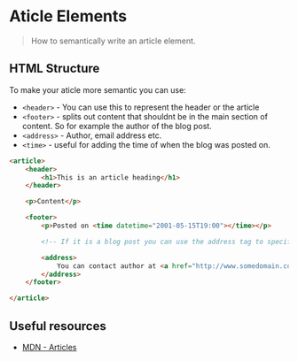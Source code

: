 # Aticle Elements

> How to semantically write an article element.

## HTML Structure

To make your aticle more semantic you can use:

- `<header>` - You can use this to represent the header or the article
- `<footer>` - splits out content that shouldnt be in the main section of content. So for example the author of the blog post.
- `<address>` - Author, email address etc. 
- `<time>` - useful for adding the time of when the blog was posted on.

```html
<article>
	<header>
		<h1>This is an article heading</h1>
	</header>

	<p>Content</p>

	<footer>
		<p>Posted on <time datetime="2001-05-15T19:00"></time></p>

		<!-- If it is a blog post you can use the address tag to specify the author -->

		<address>
		    You can contact author at <a href="http://www.somedomain.com/contact">www.somedomain.com</a>. 
	 	</address>
	</footer>

</article>
```

## Useful resources
- [MDN - Articles](https://developer.mozilla.org/en/docs/Web/HTML/Element/article)